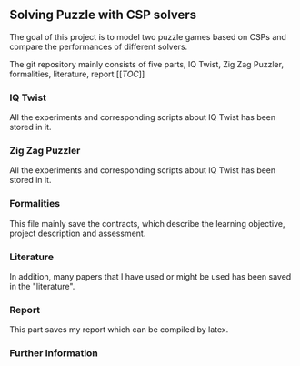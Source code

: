 ## Solving Puzzle with CSP solvers
The goal of this project is to model two puzzle games based on CSPs and compare the performances of different solvers.

The git repository mainly consists of five parts, IQ Twist, Zig Zag Puzzler, formalities, literature, report 
[[_TOC_]]
### IQ Twist
All the experiments and corresponding scripts about IQ Twist has been stored in it.
### Zig Zag Puzzler
All the experiments and corresponding scripts about IQ Twist has been stored in it.
### Formalities
This file mainly save the contracts, which describe the learning objective, project description and assessment.
### Literature
In addition, many papers that I have used or might be used has been saved in the "literature".
### Report
This part saves my report which can be compiled by latex.
### Further Information
